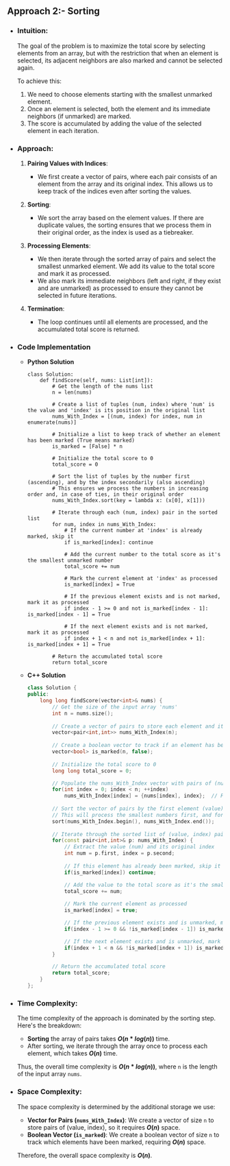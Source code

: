 ## Approach 2:- Sorting

- ### Intuition:
    The goal of the problem is to maximize the total score by selecting elements from an array, but with the restriction that when an element is selected, its adjacent neighbors are also marked and cannot be selected again. 

    To achieve this:

    1. We need to choose elements starting with the smallest unmarked element.
    2. Once an element is selected, both the element and its immediate neighbors (if unmarked) are marked.
    3. The score is accumulated by adding the value of the selected element in each iteration.

- ### Approach:
    1. **Pairing Values with Indices**:
        - We first create a vector of pairs, where each pair consists of an element from the array and its original index. This allows us to keep track of the indices even after sorting the values.

    2. **Sorting**:
        - We sort the array based on the element values. If there are duplicate values, the sorting ensures that we process them in their original order, as the index is used as a tiebreaker.
    
    3. **Processing Elements**:
        - We then iterate through the sorted array of pairs and select the smallest unmarked element. We add its value to the total score and mark it as processed.
        - We also mark its immediate neighbors (left and right, if they exist and are unmarked) as processed to ensure they cannot be selected in future iterations.

    4. **Termination**:
        - The loop continues until all elements are processed, and the accumulated total score is returned.

- ### Code Implementation
    - **Python Solution**
        ```python3 []
        class Solution:
            def findScore(self, nums: List[int]):
                # Get the length of the nums list
                n = len(nums)

                # Create a list of tuples (num, index) where 'num' is the value and 'index' is its position in the original list
                nums_With_Index = [(num, index) for index, num in enumerate(nums)]
                
                # Initialize a list to keep track of whether an element has been marked (True means marked)
                is_marked = [False] * n
                
                # Initialize the total score to 0
                total_score = 0

                # Sort the list of tuples by the number first (ascending), and by the index secondarily (also ascending)
                # This ensures we process the numbers in increasing order and, in case of ties, in their original order
                nums_With_Index.sort(key = lambda x: (x[0], x[1]))

                # Iterate through each (num, index) pair in the sorted list
                for num, index in nums_With_Index:
                    # If the current number at 'index' is already marked, skip it
                    if is_marked[index]: continue

                    # Add the current number to the total score as it's the smallest unmarked number
                    total_score += num
                    
                    # Mark the current element at 'index' as processed
                    is_marked[index] = True
                    
                    # If the previous element exists and is not marked, mark it as processed
                    if index - 1 >= 0 and not is_marked[index - 1]: is_marked[index - 1] = True

                    # If the next element exists and is not marked, mark it as processed
                    if index + 1 < n and not is_marked[index + 1]: is_marked[index + 1] = True
                
                # Return the accumulated total score
                return total_score
        ```
    
    - **C++ Solution**
        ```cpp []
        class Solution {
        public:
            long long findScore(vector<int>& nums) {
                // Get the size of the input array 'nums'
                int n = nums.size();
                
                // Create a vector of pairs to store each element and its index
                vector<pair<int,int>> nums_With_Index(n);
                
                // Create a boolean vector to track if an element has been marked (processed)
                vector<bool> is_marked(n, false);
                
                // Initialize the total score to 0
                long long total_score = 0;

                // Populate the nums_With_Index vector with pairs of (num, index)
                for(int index = 0; index < n; ++index) 
                    nums_With_Index[index] = {nums[index], index};  // Pairing the value with its original index
                
                // Sort the vector of pairs by the first element (value), and in case of ties, by the second element (index)
                // This will process the smallest numbers first, and for equal numbers, in the order of their original indices
                sort(nums_With_Index.begin(), nums_With_Index.end());
                
                // Iterate through the sorted list of (value, index) pairs
                for(const pair<int,int>& p: nums_With_Index) {
                    // Extract the value (num) and its original index
                    int num = p.first, index = p.second;
                    
                    // If this element has already been marked, skip it
                    if(is_marked[index]) continue;

                    // Add the value to the total score as it's the smallest unmarked number
                    total_score += num;
                    
                    // Mark the current element as processed
                    is_marked[index] = true;

                    // If the previous element exists and is unmarked, mark it as processed
                    if(index - 1 >= 0 && !is_marked[index - 1]) is_marked[index - 1] = true;

                    // If the next element exists and is unmarked, mark it as processed
                    if(index + 1 < n && !is_marked[index + 1]) is_marked[index + 1] = true;
                }

                // Return the accumulated total score
                return total_score;
            }
        };
        ```

- ### Time Complexity:
    The time complexity of the approach is dominated by the sorting step. Here's the breakdown:

    - **Sorting** the array of pairs takes **$O(n * log(n))$** time.
    - After sorting, we iterate through the array once to process each element, which takes **$O(n)$** time.

    Thus, the overall time complexity is **$O(n * log(n))$**, where `n` is the length of the input array `nums`.

- ### Space Complexity:
    The space complexity is determined by the additional storage we use:

    - **Vector for Pairs (`nums_With_Index`)**: We create a vector of size `n` to store pairs of (value, index), so it requires **$O(n)$** space.
    - **Boolean Vector (`is_marked`)**: We create a boolean vector of size `n` to track which elements have been marked, requiring **$O(n)$** space.

    Therefore, the overall space complexity is **$O(n)$**.
